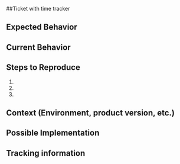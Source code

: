 ##Ticket with time tracker

<!--- Title: 

<!--- Provide a general summary of the issue -->

## Expected Behavior
<!--- Tell us what should happen -->


## Current Behavior
<!--- Tell us what happens instead of the expected behavior -->

## Steps to Reproduce
<!--- Provide the sequence of steps to reproduce this issue -->
<!--- Include code needed to reproduce, if relevant -->
1.
2.
3.

## Context (Environment, product version, etc.)
<!--- How has this issue affected you? What are you trying to accomplish? -->
<!--- Providing context helps us come up with a solution that is closest to your needs -->


## Possible Implementation
<!--- Optional:  suggestions to resolve the issue -->

## Tracking information

<!--- Developer name -->
<!--- Time Estimate for fix -->
<!--- Total time spent on fix -->
